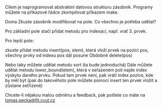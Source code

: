Cílem je naprogramovat abstraktní datovou strukturu zásobník.
Programy můžete na příkazové řádce zkompilovat příkazem make.

Doma
Zkuste zásobník modifikovat na pole.
Co všechno je potřeba udělat?

Pro základní pole stačí přidat metodu pro indexaci, např. vrať 3. prvek.

Pro lepší pole:

zkuste přidat metodu insert(pos, elem), která vloží prvek na pozici pos, všechny prvky od indexu pos dál posune
Obdobně delete(pos)

Nebo taky můžete udělat metodu sort (ta bude jednoduchá)
Dále můžete udělat metodu lower_bound(elem), která v seřazeném poli najde index výskytu daného prvku. Pokud tam prvek není, pak vrátí index pozice, kde by měl být (pak do takovéhoto pole můžete pomocí insert ten prvek vložit a zůstane setřízené)

Chcete-li nějakou malou odměnu a feedback, pak pošlete co máte na tomas.pecka@fit.cvut.cz
